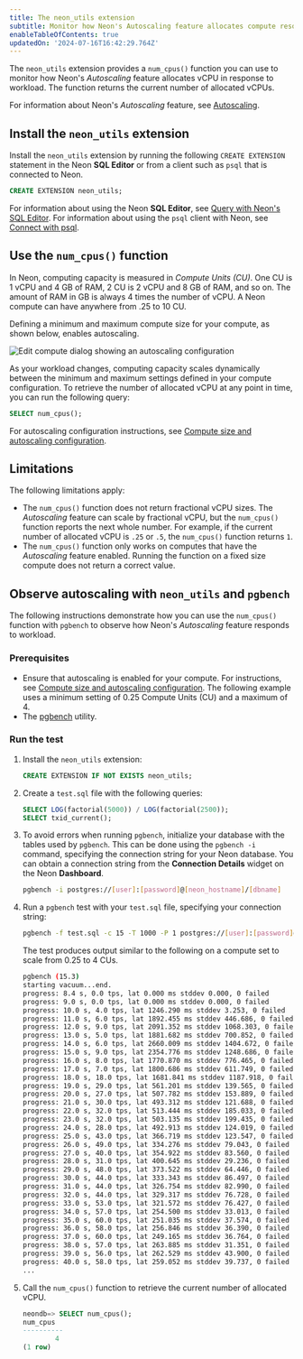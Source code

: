 ```yaml
---
title: The neon_utils extension
subtitle: Monitor how Neon's Autoscaling feature allocates compute resources
enableTableOfContents: true
updatedOn: '2024-07-16T16:42:29.764Z'
---
```


The `neon_utils` extension provides a `num_cpus()` function you can use to monitor how Neon's _Autoscaling_ feature allocates vCPU in response to workload. The function returns the current number of allocated vCPUs.

For information about Neon's _Autoscaling_ feature, see [Autoscaling](https://neon.tech/docs/introduction/autoscaling).

## Install the `neon_utils` extension

Install the `neon_utils` extension by running the following `CREATE EXTENSION` statement in the Neon **SQL Editor** or from a client such as `psql` that is connected to Neon.

```sql
CREATE EXTENSION neon_utils;
```

For information about using the Neon **SQL Editor**, see [Query with Neon's SQL Editor](/docs/get-started-with-neon/query-with-neon-sql-editor). For information about using the `psql` client with Neon, see [Connect with psql](/docs/connect/query-with-psql-editor).

## Use the `num_cpus()` function

In Neon, computing capacity is measured in _Compute Units (CU)_. One CU is 1 vCPU and 4 GB of RAM, 2 CU is 2 vCPU and 8 GB of RAM, and so on. The amount of RAM in GB is always 4 times the number of vCPU. A Neon compute can have anywhere from .25 to 10 CU.

Defining a minimum and maximum compute size for your compute, as shown below, enables autoscaling.

![Edit compute dialog showing an autoscaling configuration](/docs/extensions/edit_compute_endpoint.png)

As your workload changes, computing capacity scales dynamically between the minimum and maximum settings defined in your compute configuration. To retrieve the number of allocated vCPU at any point in time, you can run the following query:

```sql
SELECT num_cpus();
```

For autoscaling configuration instructions, see [Compute size and autoscaling configuration](/docs/manage/endpoints#compute-size-and-autoscaling-configuration).

## Limitations

The following limitations apply:

- The `num_cpus()` function does not return fractional vCPU sizes. The _Autoscaling_ feature can scale by fractional vCPU, but the `num_cpus()` function reports the next whole number. For example, if the current number of allocated vCPU is `.25` or `.5`, the `num_cpus()` function returns `1`.
- The `num_cpus()` function only works on computes that have the _Autoscaling_ feature enabled. Running the function on a fixed size compute does not return a correct value.

## Observe autoscaling with `neon_utils` and `pgbench`

The following instructions demonstrate how you can use the `num_cpus()` function with `pgbench` to observe how Neon's _Autoscaling_ feature responds to workload.

### Prerequisites

- Ensure that autoscaling is enabled for your compute. For instructions, see [Compute size and autoscaling configuration](/docs/manage/endpoints#compute-size-and-autoscaling-configuration). The following example uses a minimum setting of 0.25 Compute Units (CU) and a maximum of 4.
- The [pgbench](https://www.postgresql.org/docs/current/pgbench.html) utility.

### Run the test

1. Install the `neon_utils` extension:

   ```sql
   CREATE EXTENSION IF NOT EXISTS neon_utils;
   ```

2. Create a `test.sql` file with the following queries:

   ```sql
   SELECT LOG(factorial(5000)) / LOG(factorial(2500));
   SELECT txid_current();
   ```

3. To avoid errors when running `pgbench`, initialize your database with the tables used by `pgbench`. This can be done using the `pgbench -i` command, specifying the connection string for your Neon database. You can obtain a connection string from the **Connection Details** widget on the Neon **Dashboard**.

   ```bash shouldWrap
   pgbench -i postgres://[user]:[password]@[neon_hostname]/[dbname]
   ```

4. Run a `pgbench` test with your `test.sql` file, specifying your connection string:

   ```bash shouldWrap
   pgbench -f test.sql -c 15 -T 1000 -P 1 postgres://[user]:[password]@[neon_hostname]/[dbname]
   ```

   The test produces output similar to the following on a compute set to scale from 0.25 to 4 CUs.

   ```bash
   pgbench (15.3)
   starting vacuum...end.
   progress: 8.4 s, 0.0 tps, lat 0.000 ms stddev 0.000, 0 failed
   progress: 9.0 s, 0.0 tps, lat 0.000 ms stddev 0.000, 0 failed
   progress: 10.0 s, 4.0 tps, lat 1246.290 ms stddev 3.253, 0 failed
   progress: 11.0 s, 6.0 tps, lat 1892.455 ms stddev 446.686, 0 failed
   progress: 12.0 s, 9.0 tps, lat 2091.352 ms stddev 1068.303, 0 failed
   progress: 13.0 s, 5.0 tps, lat 1881.682 ms stddev 700.852, 0 failed
   progress: 14.0 s, 6.0 tps, lat 2660.009 ms stddev 1404.672, 0 failed
   progress: 15.0 s, 9.0 tps, lat 2354.776 ms stddev 1248.686, 0 failed
   progress: 16.0 s, 8.0 tps, lat 1770.870 ms stddev 776.465, 0 failed
   progress: 17.0 s, 7.0 tps, lat 1800.686 ms stddev 611.749, 0 failed
   progress: 18.0 s, 18.0 tps, lat 1681.841 ms stddev 1187.918, 0 failed
   progress: 19.0 s, 29.0 tps, lat 561.201 ms stddev 139.565, 0 failed
   progress: 20.0 s, 27.0 tps, lat 507.782 ms stddev 153.889, 0 failed
   progress: 21.0 s, 30.0 tps, lat 493.312 ms stddev 121.688, 0 failed
   progress: 22.0 s, 32.0 tps, lat 513.444 ms stddev 185.033, 0 failed
   progress: 23.0 s, 32.0 tps, lat 503.135 ms stddev 199.435, 0 failed
   progress: 24.0 s, 28.0 tps, lat 492.913 ms stddev 124.019, 0 failed
   progress: 25.0 s, 43.0 tps, lat 366.719 ms stddev 123.547, 0 failed
   progress: 26.0 s, 49.0 tps, lat 334.276 ms stddev 79.043, 0 failed
   progress: 27.0 s, 40.0 tps, lat 354.922 ms stddev 83.560, 0 failed
   progress: 28.0 s, 31.0 tps, lat 400.645 ms stddev 29.236, 0 failed
   progress: 29.0 s, 48.0 tps, lat 373.522 ms stddev 64.446, 0 failed
   progress: 30.0 s, 44.0 tps, lat 333.343 ms stddev 86.497, 0 failed
   progress: 31.0 s, 44.0 tps, lat 326.754 ms stddev 82.990, 0 failed
   progress: 32.0 s, 44.0 tps, lat 329.317 ms stddev 76.728, 0 failed
   progress: 33.0 s, 53.0 tps, lat 321.572 ms stddev 76.427, 0 failed
   progress: 34.0 s, 57.0 tps, lat 254.500 ms stddev 33.013, 0 failed
   progress: 35.0 s, 60.0 tps, lat 251.035 ms stddev 37.574, 0 failed
   progress: 36.0 s, 58.0 tps, lat 256.846 ms stddev 36.390, 0 failed
   progress: 37.0 s, 60.0 tps, lat 249.165 ms stddev 36.764, 0 failed
   progress: 38.0 s, 57.0 tps, lat 263.885 ms stddev 31.351, 0 failed
   progress: 39.0 s, 56.0 tps, lat 262.529 ms stddev 43.900, 0 failed
   progress: 40.0 s, 58.0 tps, lat 259.052 ms stddev 39.737, 0 failed
   ...
   ```

5. Call the `num_cpus()` function to retrieve the current number of allocated vCPU.

   ```sql
   ​​neondb=> SELECT num_cpus();
   num_cpus
   ----------
           4
   (1 row)
   ```

<NeedHelp/>
